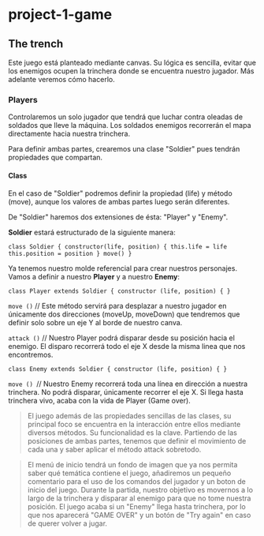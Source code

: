 # project-1-game


## The trench

Este juego está planteado mediante canvas. Su lógica es sencilla, evitar que los enemigos ocupen la trinchera donde se encuentra nuestro jugador. Más adelante veremos cómo hacerlo.


### Players

Controlaremos un solo jugador que tendrá que luchar contra oleadas de soldados que lleve la máquina. Los soldados enemigos recorrerán el mapa directamente hacia nuestra trinchera.

Para definir ambas partes, crearemos una clase "Soldier" pues tendrán propiedades que compartan.


#### Class

En el caso de "Soldier" podremos definir la propiedad (life) y método (move), aunque los valores de ambas partes luego serán diferentes.

De "Soldier" haremos dos extensiones de ésta: "Player" y "Enemy".

**Soldier** estará estructurado de la siguiente manera:

`class Soldier {
  constructor(life, position) {
  this.life = life
  this.position = position
  }
 move()
}`

Ya tenemos nuestro molde referencial para crear nuestros personajes. Vamos a definir a nuestro **Player** y a nuestro **Enemy**:

`class Player extends Soldier {
  constructor (life, position) {
  }`
  
  `move ()` // Este método servirá para desplazar a nuestro jugador en únicamente dos direcciones (moveUp, moveDown) que tendremos que definir solo sobre un eje Y al borde de      nuestro canva.
  
  `attack ()` // Nuestro Player podrá disparar desde su posición hacia el enemigo. El disparo recorrerá todo el eje X desde la misma linea que nos encontremos.
  
  
 `class Enemy extends Soldier {
  constructor (life, position) {
  }`
  
  `move () `// Nuestro Enemy recorrerá toda una línea en dirección a nuestra trinchera. No podrá disparar, únicamente recorrer el eje X. Si llega hasta trinchera vivo, acaba con la vida de Player (Game over). 
  


>El juego además de las propiedades sencillas de las clases, su principal foco se encuentra en la interacción entre ellos mediante diversos métodos. Su funcionalidad es la clave. Partiendo de las posiciones de ambas partes, tenemos que definir el movimiento de cada una y saber aplicar el método attack sobretodo.

>El menú de inicio tendrá un fondo de imagen que ya nos permita saber qué temática contiene el juego, añadiremos un pequeño comentario para el uso de los comandos del jugador y un boton de inicio del juego.
Durante la partida, nuestro objetivo es movernos a lo largo de la trinchera y disparar al enemigo para que no tome nuestra posición. El juego acaba si un "Enemy" llega hasta trinchera, por lo que nos aparecerá "GAME OVER" y un botón de "Try again" en caso de querer volver a jugar.


